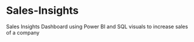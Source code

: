 # Sales-Insights
Sales Insights Dashboard using Power BI and SQL visuals to increase sales of a company
